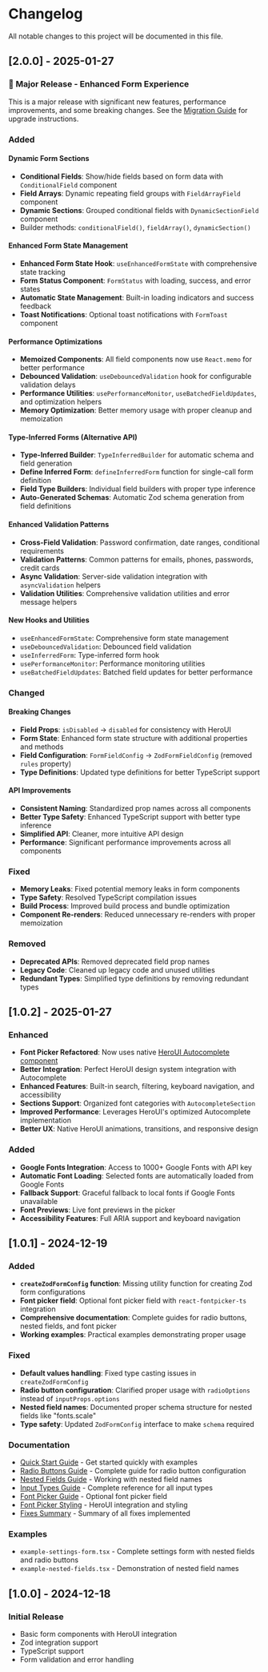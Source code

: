 # Changelog

All notable changes to this project will be documented in this file.

## [2.0.0] - 2025-01-27

### 🎉 Major Release - Enhanced Form Experience

This is a major release with significant new features, performance improvements, and some breaking changes. See the [Migration Guide](./docs/migration-v2.md) for upgrade instructions.

### Added

#### Dynamic Form Sections

- **Conditional Fields**: Show/hide fields based on form data with `ConditionalField` component
- **Field Arrays**: Dynamic repeating field groups with `FieldArrayField` component  
- **Dynamic Sections**: Grouped conditional fields with `DynamicSectionField` component
- Builder methods: `conditionalField()`, `fieldArray()`, `dynamicSection()`

#### Enhanced Form State Management

- **Enhanced Form State Hook**: `useEnhancedFormState` with comprehensive state tracking
- **Form Status Component**: `FormStatus` with loading, success, and error states
- **Automatic State Management**: Built-in loading indicators and success feedback
- **Toast Notifications**: Optional toast notifications with `FormToast` component

#### Performance Optimizations

- **Memoized Components**: All field components now use `React.memo` for better performance
- **Debounced Validation**: `useDebouncedValidation` hook for configurable validation delays
- **Performance Utilities**: `usePerformanceMonitor`, `useBatchedFieldUpdates`, and optimization helpers
- **Memory Optimization**: Better memory usage with proper cleanup and memoization

#### Type-Inferred Forms (Alternative API)

- **Type-Inferred Builder**: `TypeInferredBuilder` for automatic schema and field generation
- **Define Inferred Form**: `defineInferredForm` function for single-call form definition
- **Field Type Builders**: Individual field builders with proper type inference
- **Auto-Generated Schemas**: Automatic Zod schema generation from field definitions

#### Enhanced Validation Patterns

- **Cross-Field Validation**: Password confirmation, date ranges, conditional requirements
- **Validation Patterns**: Common patterns for emails, phones, passwords, credit cards
- **Async Validation**: Server-side validation integration with `asyncValidation` helpers
- **Validation Utilities**: Comprehensive validation utilities and error message helpers

#### New Hooks and Utilities

- `useEnhancedFormState`: Comprehensive form state management
- `useDebouncedValidation`: Debounced field validation
- `useInferredForm`: Type-inferred form hook
- `usePerformanceMonitor`: Performance monitoring utilities
- `useBatchedFieldUpdates`: Batched field updates for better performance

### Changed

#### Breaking Changes

- **Field Props**: `isDisabled` → `disabled` for consistency with HeroUI
- **Form State**: Enhanced form state structure with additional properties and methods
- **Field Configuration**: `FormFieldConfig` → `ZodFormFieldConfig` (removed `rules` property)
- **Type Definitions**: Updated type definitions for better TypeScript support

#### API Improvements

- **Consistent Naming**: Standardized prop names across all components
- **Better Type Safety**: Enhanced TypeScript support with better type inference
- **Simplified API**: Cleaner, more intuitive API design
- **Performance**: Significant performance improvements across all components

### Fixed

- **Memory Leaks**: Fixed potential memory leaks in form components
- **Type Safety**: Resolved TypeScript compilation issues
- **Build Process**: Improved build process and bundle optimization
- **Component Re-renders**: Reduced unnecessary re-renders with proper memoization

### Removed

- **Deprecated APIs**: Removed deprecated field prop names
- **Legacy Code**: Cleaned up legacy code and unused utilities
- **Redundant Types**: Simplified type definitions by removing redundant types

## [1.0.2] - 2025-01-27

### Enhanced

- **Font Picker Refactored**: Now uses native [HeroUI Autocomplete component](https://www.heroui.com/docs/components/autocomplete)
- **Better Integration**: Perfect HeroUI design system integration with Autocomplete
- **Enhanced Features**: Built-in search, filtering, keyboard navigation, and accessibility
- **Sections Support**: Organized font categories with `AutocompleteSection`
- **Improved Performance**: Leverages HeroUI's optimized Autocomplete implementation
- **Better UX**: Native HeroUI animations, transitions, and responsive design

### Added

- **Google Fonts Integration**: Access to 1000+ Google Fonts with API key
- **Automatic Font Loading**: Selected fonts are automatically loaded from Google Fonts
- **Fallback Support**: Graceful fallback to local fonts if Google Fonts unavailable
- **Font Previews**: Live font previews in the picker
- **Accessibility Features**: Full ARIA support and keyboard navigation

## [1.0.1] - 2024-12-19

### Added

- **`createZodFormConfig` function**: Missing utility function for creating Zod form configurations
- **Font picker field**: Optional font picker field with `react-fontpicker-ts` integration
- **Comprehensive documentation**: Complete guides for radio buttons, nested fields, and font picker
- **Working examples**: Practical examples demonstrating proper usage

### Fixed

- **Default values handling**: Fixed type casting issues in `createZodFormConfig`
- **Radio button configuration**: Clarified proper usage with `radioOptions` instead of `inputProps.options`
- **Nested field names**: Documented proper schema structure for nested fields like "fonts.scale"
- **Type safety**: Updated `ZodFormConfig` interface to make `schema` required

### Documentation

- [Quick Start Guide](./docs/quick-start.md) - Get started quickly with examples
- [Radio Buttons Guide](./docs/radio-buttons-guide.md) - Complete guide for radio button configuration
- [Nested Fields Guide](./docs/nested-fields-guide.md) - Working with nested field names
- [Input Types Guide](./docs/input-types-guide.md) - Complete reference for all input types
- [Font Picker Guide](./docs/font-picker-guide.md) - Optional font picker field
- [Font Picker Styling](./docs/font-picker-styling.md) - HeroUI integration and styling
- [Fixes Summary](./docs/fixes-summary.md) - Summary of all fixes implemented

### Examples

- `example-settings-form.tsx` - Complete settings form with nested fields and radio buttons
- `example-nested-fields.tsx` - Demonstration of nested field names

## [1.0.0] - 2024-12-18

### Initial Release

- Basic form components with HeroUI integration
- Zod integration support
- TypeScript support
- Form validation and error handling
